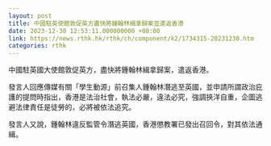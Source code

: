 ```yaml
---
layout: post
title: 中國駐英使館敦促英方盡快將鍾翰林緝拿歸案並遣返香港
date: 2023-12-30 12:53:11.000000000 +08:00
link: https://news.rthk.hk/rthk/ch/component/k2/1734315-20231230.htm
categories: rthk
---
```


中國駐英國大使館敦促英方，盡快將鍾翰林緝拿歸案，遣返香港。

發言人回應傳媒有關「學生動源」前召集人鍾翰林潛逃至英國，並申請所謂政治庇護的提問時指出，香港是法治社會，執法必嚴，違法必究，強調挾洋自重，企圖逃避法律責任是徒勞的，必將被依法追究。

發言人又說，鍾翰林違反監管令潛逃英國，香港懲教署已發出召回令，對其依法通緝。
